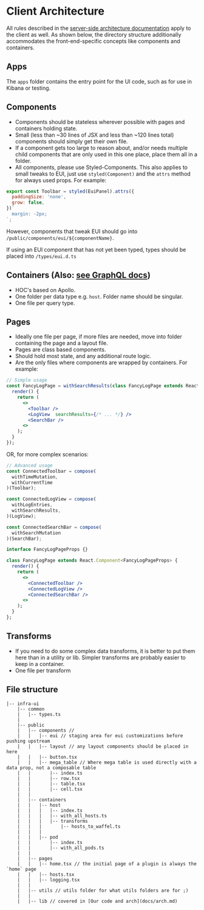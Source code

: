 # Client Architecture

All rules described in the [server-side architecture documentation](docs/arch.md) apply to the client as well. As shown below, the directory structure additionally accommodates the front-end-specific concepts like components and containers.

## Apps

The `apps` folder contains the entry point for the UI code, such as for use in Kibana or testing.

## Components

- Components should be stateless wherever possible with pages and containers holding state.
- Small (less than ~30 lines of JSX and less than ~120 lines total) components should simply get their own file.
- If a component gets too large to reason about, and/or needs multiple child components that are only used in this one place, place them all in a folder.
- All components, please use Styled-Components. This also applies to small tweaks to EUI, just use `styled(Component)` and the `attrs` method for always used props. For example:

```jsx
export const Toolbar = styled(EuiPanel).attrs({
  paddingSize: 'none',
  grow: false,
})`
  margin: -2px;
`;
```

However, components that tweak EUI should go into `/public/components/eui/${componentName}`.

If using an EUI component that has not yet been typed, types should be placed into `/types/eui.d.ts`

## Containers (Also: [see GraphQL docs](docs/graphql.md))

- HOC's based on Apollo.
- One folder per data type e.g. `host`. Folder name should be singular.
- One file per query type.

## Pages

- Ideally one file per page, if more files are needed, move into folder containing the page and a layout file.
- Pages are class based components.
- Should hold most state, and any additional route logic.
- Are the only files where components are wrapped by containers. For example:

```jsx
// Simple usage
const FancyLogPage = withSearchResults(class FancyLogPage extends React.Component<FancyLogPageProps> {
  render() {
    return (
      <>
        <Toolbar />
        <LogView  searchResults={/* ... */} />
        <SearchBar />
      <>
    );
  }
});
```

OR, for more complex scenarios:

```jsx
// Advanced usage
const ConnectedToolbar = compose(
  withTimeMutation,
  withCurrentTime
)(Toolbar);

const ConnectedLogView = compose(
  withLogEntries,
  withSearchResults,
)(LogView);

const ConnectedSearchBar = compose(
  withSearchMutation
)(SearchBar);

interface FancyLogPageProps {}

class FancyLogPage extends React.Component<FancyLogPageProps> {
  render() {
    return (
      <>
        <ConnectedToolbar />
        <ConnectedLogView />
        <ConnectedSearchBar />
      <>
    );
  }
};
```

## Transforms

- If you need to do some complex data transforms, it is better to put them here than in a utility or lib. Simpler transforms are probably easier to keep in a container.
- One file per transform

## File structure

```
|-- infra-ui
    |-- common
    |   |-- types.ts
    |
    |-- public
    |   |-- components //
    |   |   |-- eui // staging area for eui customizations before pushing upstream
    |   |   |-- layout // any layout components should be placed in here
    |   |   |-- button.tsx
    |   |   |-- mega_table // Where mega table is used directly with a data prop, not a composable table
    |   |       |-- index.ts
    |   |       |-- row.tsx
    |   |       |-- table.tsx
    |   |       |-- cell.tsx
    |   |
    |   |-- containers
    |   |   |-- host
    |   |   |   |-- index.ts
    |   |   |   |-- with_all_hosts.ts
    |   |   |   |-- transforms
    |   |   |       |-- hosts_to_waffel.ts
    |   |   |
    |   |   |-- pod
    |   |       |-- index.ts
    |   |       |-- with_all_pods.ts
    |   |
    |   |-- pages
    |   |   |-- home.tsx // the initial page of a plugin is always the `home` page
    |   |   |-- hosts.tsx
    |   |   |-- logging.tsx
    |   |
    |   |-- utils // utils folder for what utils folders are for ;)
    |   |
    |   |-- lib // covered in [Our code and arch](docs/arch.md)
```
